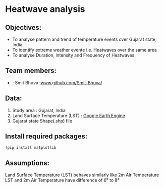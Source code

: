 # Heatwave analysis

## Objectives:
* To analyse pattern and trend of temperature events over Gujarat state, India
* To identify extreme weather evente i.e. Heatwaves over the same area
* To analyse Duration, Intensity and Frequency of Heatwaves

## Team members:
* : Smit Bhuva :www.github.com/Smit-Bhuva/

## Data:
1. Study area : Gujarat, India
2. Land Surface Temperature (LST) : [Google Earth Engine](https://developers.google.com/earth-engine/datasets/catalog/LANDSAT_LC08_C01_T1_8DAY_TOA)
3. Gujarat state Shape(.shp) file

## Install required packages:
~~~
!pip install matplotlib
~~~

## Assumptions:
Land Surface Temperature (LST) behaves similarly like 2m Air Temperature
LST and 2m Air Temperature have difference of 6⁰ to 8⁰
